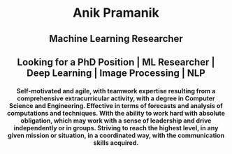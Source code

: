 <h1 align="center">Anik Pramanik</h1>
<h2 align="center">Machine Learning Researcher</h1>

<h2 align="center">Looking for a PhD Position | ML Researcher | Deep Learning | Image Processing | NLP</h1>
<h4 align="center">Self-motivated and agile, with teamwork expertise resulting from a comprehensive extracurricular activity, with a degree in Computer Science and Engineering. Effective in terms of forecasts and analysis of computations and techniques. With the ability to work hard with absolute obligation, which may work with a sense of leadership and drive independently or in groups. Striving to reach the highest level, in any given mission or situation, in a coordinated way, with the communication skills acquired.</h3>
